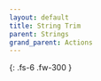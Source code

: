```yaml
---
layout: default
title: String Trim
parent: Strings
grand_parent: Actions
---
```

{: .fs-6 .fw-300 }
